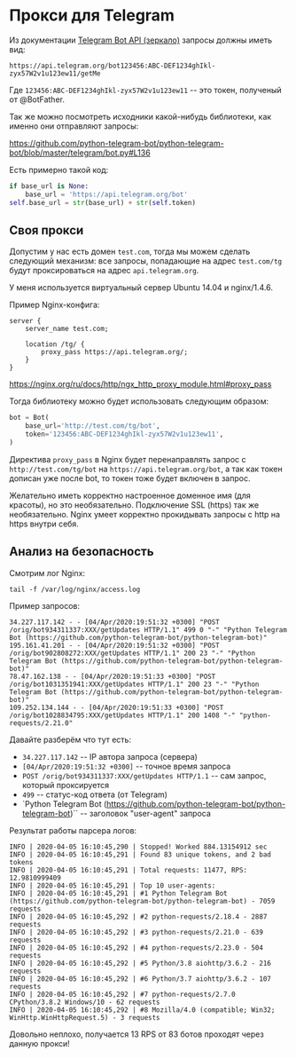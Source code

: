 Прокси для Telegram
===================

Из документации [Telegram Bot API (зеркало)](https://tlgrm.ru/docs/bots/api) запросы должны иметь вид:
```
https://api.telegram.org/bot123456:ABC-DEF1234ghIkl-zyx57W2v1u123ew11/getMe
```

Где `123456:ABC-DEF1234ghIkl-zyx57W2v1u123ew11` -- это токен, полученый от @BotFather.

Так же можно посмотреть исходники какой-нибудь библиотеки, как именно они отправляют запросы:

https://github.com/python-telegram-bot/python-telegram-bot/blob/master/telegram/bot.py#L136

Есть примерно такой код:
```python
if base_url is None:
    base_url = 'https://api.telegram.org/bot'
self.base_url = str(base_url) + str(self.token)
```


Своя прокси
-----------

Допустим у нас есть домен `test.com`, тогда мы можем сделать следующий механизм: все запросы, попадающие
на адрес `test.com/tg` будут проксироваться на адрес `api.telegram.org`.

У меня используется виртуальный сервер Ubuntu 14.04 и nginx/1.4.6.

Пример Nginx-конфига:
```
server {
    server_name test.com;

    location /tg/ {
        proxy_pass https://api.telegram.org/;
    }
}
```

https://nginx.org/ru/docs/http/ngx_http_proxy_module.html#proxy_pass

Тогда библиотеку можно будет использовать следующим образом:
```python
bot = Bot(
    base_url='http://test.com/tg/bot',
    token='123456:ABC-DEF1234ghIkl-zyx57W2v1u123ew11',
)
```

Директива `proxy_pass` в Nginx будет перенаправлять запрос с `http://test.com/tg/bot` на `https://api.telegram.org/bot`,
а так как токен дописан уже после bot, то токен тоже будет включен в запрос.

Желательно иметь корректно настроенное доменное имя (для красоты), но это необязательно.
Подключение SSL (https) так же необязательно. Nginx умеет корректно прокидывать запросы с http на https внутри себя.


Анализ на безопасность
----------------------

Смотрим лог Nginx:
```
tail -f /var/log/nginx/access.log
```

Пример запросов:
```
34.227.117.142 - - [04/Apr/2020:19:51:32 +0300] "POST /orig/bot934311337:XXX/getUpdates HTTP/1.1" 499 0 "-" "Python Telegram Bot (https://github.com/python-telegram-bot/python-telegram-bot)"
195.161.41.201 - - [04/Apr/2020:19:51:32 +0300] "POST /orig/bot902808272:XXX/getUpdates HTTP/1.1" 200 23 "-" "Python Telegram Bot (https://github.com/python-telegram-bot/python-telegram-bot)"
78.47.162.138 - - [04/Apr/2020:19:51:33 +0300] "POST /orig/bot1031351941:XXX/getUpdates HTTP/1.1" 200 23 "-" "Python Telegram Bot (https://github.com/python-telegram-bot/python-telegram-bot)"
109.252.134.144 - - [04/Apr/2020:19:51:33 +0300] "POST /orig/bot1028834795:XXX/getUpdates HTTP/1.1" 200 1408 "-" "python-requests/2.21.0"
```

Давайте разберём что тут есть:

* `34.227.117.142` -- IP автора запроса (сервера)
* ``[04/Apr/2020:19:51:32 +0300]`` -- точное время запроса
* `POST /orig/bot934311337:XXX/getUpdates HTTP/1.1` -- сам запрос, который проксируется
* `499` -- статус-код ответа (от Telegram)
* `Python Telegram Bot (https://github.com/python-telegram-bot/python-telegram-bot)`` -- заголовок "user-agent" запроса


Результат работы парсера логов:
```
INFO | 2020-04-05 16:10:45,290 | Stopped! Worked 884.13154912 sec
INFO | 2020-04-05 16:10:45,291 | Found 83 unique tokens, and 2 bad tokens
INFO | 2020-04-05 16:10:45,291 | Total requests: 11477, RPS: 12.9810999409
INFO | 2020-04-05 16:10:45,291 | Top 10 user-agents:
INFO | 2020-04-05 16:10:45,291 | #1 Python Telegram Bot (https://github.com/python-telegram-bot/python-telegram-bot) - 7059 requests
INFO | 2020-04-05 16:10:45,292 | #2 python-requests/2.18.4 - 2887 requests
INFO | 2020-04-05 16:10:45,292 | #3 python-requests/2.21.0 - 639 requests
INFO | 2020-04-05 16:10:45,292 | #4 python-requests/2.23.0 - 504 requests
INFO | 2020-04-05 16:10:45,292 | #5 Python/3.8 aiohttp/3.6.2 - 216 requests
INFO | 2020-04-05 16:10:45,292 | #6 Python/3.7 aiohttp/3.6.2 - 107 requests
INFO | 2020-04-05 16:10:45,292 | #7 python-requests/2.7.0 CPython/3.8.2 Windows/10 - 62 requests
INFO | 2020-04-05 16:10:45,292 | #8 Mozilla/4.0 (compatible; Win32; WinHttp.WinHttpRequest.5) - 3 requests
```

Довольно неплохо, получается 13 RPS от 83 ботов проходят через данную прокси!
